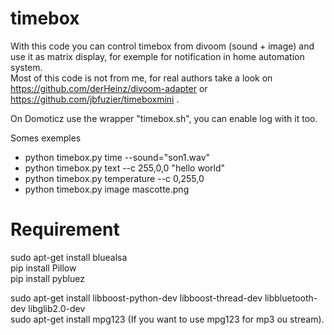 # timebox
With this code you can control timebox from divoom  (sound + image) and use it as matrix display, for exemple for notification in home automation system.   
Most of this code is not from me, for real authors take a look on https://github.com/derHeinz/divoom-adapter or https://github.com/jbfuzier/timeboxmini .    

On Domoticz use the wrapper "timebox.sh", you can enable log with it too.   

Somes exemples

- python timebox.py time --sound="son1.wav"   
- python timebox.py text --c 255,0,0 "hello world"   
- python timebox.py temperature --c 0,255,0   
- python timebox.py image mascotte.png   

# Requirement
sudo apt-get install bluealsa   
pip install Pillow   
pip install pybluez   

sudo apt-get install libboost-python-dev libboost-thread-dev libbluetooth-dev libglib2.0-dev   
sudo apt-get install mpg123 (If you want to use mpg123 for mp3 ou stream).   
